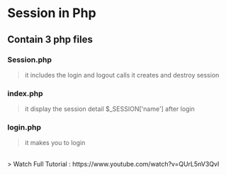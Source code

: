 # Session in Php

## **Contain 3 php files**
  
  ### Session.php
  > it includes the login and logout calls
  > it creates and destroy session
  
  ### index.php
  > it display the session detail $_SESSION['name'] after login
  
  ### login.php
  > it makes you to login
  <br>
  > Watch Full Tutorial : https://www.youtube.com/watch?v=QUrL5nV3QvI
